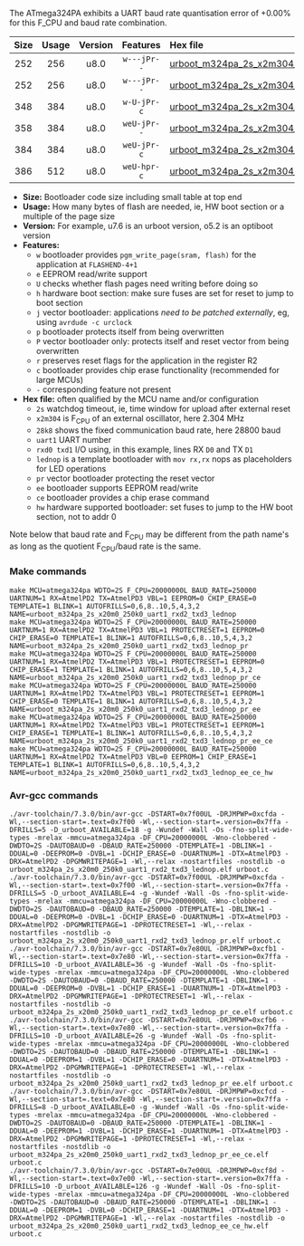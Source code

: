 The ATmega324PA exhibits a UART baud rate quantisation error of +0.00% for this F_CPU and baud rate combination.

|Size|Usage|Version|Features|Hex file|
|:-:|:-:|:-:|:-:|:--|
|252|256|u8.0|`w---jPr--`|[urboot_m324pa_2s_x2m304_28k8_uart1_rxd2_txd3_lednop.hex](https://raw.githubusercontent.com/stefanrueger/urboot.hex/main/mcus/atmega324pa/watchdog_2_s/external_oscillator_x/%2B2m304000_hz/%2B%2B28k8_baud/uart1_rxd2_txd3/lednop/urboot_m324pa_2s_x2m304_28k8_uart1_rxd2_txd3_lednop.hex)|
|252|256|u8.0|`w---jPr--`|[urboot_m324pa_2s_x2m304_28k8_uart1_rxd2_txd3_lednop_pr.hex](https://raw.githubusercontent.com/stefanrueger/urboot.hex/main/mcus/atmega324pa/watchdog_2_s/external_oscillator_x/%2B2m304000_hz/%2B%2B28k8_baud/uart1_rxd2_txd3/lednop/urboot_m324pa_2s_x2m304_28k8_uart1_rxd2_txd3_lednop_pr.hex)|
|348|384|u8.0|`w-U-jPr-c`|[urboot_m324pa_2s_x2m304_28k8_uart1_rxd2_txd3_lednop_pr_ce.hex](https://raw.githubusercontent.com/stefanrueger/urboot.hex/main/mcus/atmega324pa/watchdog_2_s/external_oscillator_x/%2B2m304000_hz/%2B%2B28k8_baud/uart1_rxd2_txd3/lednop/urboot_m324pa_2s_x2m304_28k8_uart1_rxd2_txd3_lednop_pr_ce.hex)|
|358|384|u8.0|`weU-jPr--`|[urboot_m324pa_2s_x2m304_28k8_uart1_rxd2_txd3_lednop_pr_ee.hex](https://raw.githubusercontent.com/stefanrueger/urboot.hex/main/mcus/atmega324pa/watchdog_2_s/external_oscillator_x/%2B2m304000_hz/%2B%2B28k8_baud/uart1_rxd2_txd3/lednop/urboot_m324pa_2s_x2m304_28k8_uart1_rxd2_txd3_lednop_pr_ee.hex)|
|384|384|u8.0|`weU-jPr-c`|[urboot_m324pa_2s_x2m304_28k8_uart1_rxd2_txd3_lednop_pr_ee_ce.hex](https://raw.githubusercontent.com/stefanrueger/urboot.hex/main/mcus/atmega324pa/watchdog_2_s/external_oscillator_x/%2B2m304000_hz/%2B%2B28k8_baud/uart1_rxd2_txd3/lednop/urboot_m324pa_2s_x2m304_28k8_uart1_rxd2_txd3_lednop_pr_ee_ce.hex)|
|386|512|u8.0|`weU-hpr-c`|[urboot_m324pa_2s_x2m304_28k8_uart1_rxd2_txd3_lednop_ee_ce_hw.hex](https://raw.githubusercontent.com/stefanrueger/urboot.hex/main/mcus/atmega324pa/watchdog_2_s/external_oscillator_x/%2B2m304000_hz/%2B%2B28k8_baud/uart1_rxd2_txd3/lednop/urboot_m324pa_2s_x2m304_28k8_uart1_rxd2_txd3_lednop_ee_ce_hw.hex)|

- **Size:** Bootloader code size including small table at top end
- **Usage:** How many bytes of flash are needed, ie, HW boot section or a multiple of the page size
- **Version:** For example, u7.6 is an urboot version, o5.2 is an optiboot version
- **Features:**
  + `w` bootloader provides `pgm_write_page(sram, flash)` for the application at `FLASHEND-4+1`
  + `e` EEPROM read/write support
  + `U` checks whether flash pages need writing before doing so
  + `h` hardware boot section: make sure fuses are set for reset to jump to boot section
  + `j` vector bootloader: applications *need to be patched externally*, eg, using `avrdude -c urclock`
  + `p` bootloader protects itself from being overwritten
  + `P` vector bootloader only: protects itself and reset vector from being overwritten
  + `r` preserves reset flags for the application in the register R2
  + `c` bootloader provides chip erase functionality (recommended for large MCUs)
  + `-` corresponding feature not present
- **Hex file:** often qualified by the MCU name and/or configuration
  + `2s` watchdog timeout, ie, time window for upload after external reset
  + `x2m304` is F<sub>CPU</sub> of an external oscillator, here 2.304 MHz
  + `28k8` shows the fixed communication baud rate, here 28800 baud
  + `uart1` UART number
  + `rxd0 txd1` I/O using, in this example, lines RX `D0` and TX `D1`
  + `lednop` is a template bootloader with `mov rx,rx` nops as placeholders for LED operations
  + `pr` vector bootloader protecting the reset vector
  + `ee` bootloader supports EEPROM read/write
  + `ce` bootloader provides a chip erase command
  + `hw` hardware supported bootloader: set fuses to jump to the HW boot section, not to addr 0


Note below that baud rate and F<sub>CPU</sub> may be different from the path name's as long as the quotient F<sub>CPU</sub>/baud rate is the same.

### Make commands
```
make MCU=atmega324pa WDTO=2S F_CPU=20000000L BAUD_RATE=250000 UARTNUM=1 RX=AtmelPD2 TX=AtmelPD3 VBL=1 EEPROM=0 CHIP_ERASE=0 TEMPLATE=1 BLINK=1 AUTOFRILLS=0,6,8..10,5,4,3,2 NAME=urboot_m324pa_2s_x20m0_250k0_uart1_rxd2_txd3_lednop
make MCU=atmega324pa WDTO=2S F_CPU=20000000L BAUD_RATE=250000 UARTNUM=1 RX=AtmelPD2 TX=AtmelPD3 VBL=1 PROTECTRESET=1 EEPROM=0 CHIP_ERASE=0 TEMPLATE=1 BLINK=1 AUTOFRILLS=0,6,8..10,5,4,3,2 NAME=urboot_m324pa_2s_x20m0_250k0_uart1_rxd2_txd3_lednop_pr
make MCU=atmega324pa WDTO=2S F_CPU=20000000L BAUD_RATE=250000 UARTNUM=1 RX=AtmelPD2 TX=AtmelPD3 VBL=1 PROTECTRESET=1 EEPROM=0 CHIP_ERASE=1 TEMPLATE=1 BLINK=1 AUTOFRILLS=0,6,8..10,5,4,3,2 NAME=urboot_m324pa_2s_x20m0_250k0_uart1_rxd2_txd3_lednop_pr_ce
make MCU=atmega324pa WDTO=2S F_CPU=20000000L BAUD_RATE=250000 UARTNUM=1 RX=AtmelPD2 TX=AtmelPD3 VBL=1 PROTECTRESET=1 EEPROM=1 CHIP_ERASE=0 TEMPLATE=1 BLINK=1 AUTOFRILLS=0,6,8..10,5,4,3,2 NAME=urboot_m324pa_2s_x20m0_250k0_uart1_rxd2_txd3_lednop_pr_ee
make MCU=atmega324pa WDTO=2S F_CPU=20000000L BAUD_RATE=250000 UARTNUM=1 RX=AtmelPD2 TX=AtmelPD3 VBL=1 PROTECTRESET=1 EEPROM=1 CHIP_ERASE=1 TEMPLATE=1 BLINK=1 AUTOFRILLS=0,6,8..10,5,4,3,2 NAME=urboot_m324pa_2s_x20m0_250k0_uart1_rxd2_txd3_lednop_pr_ee_ce
make MCU=atmega324pa WDTO=2S F_CPU=20000000L BAUD_RATE=250000 UARTNUM=1 RX=AtmelPD2 TX=AtmelPD3 VBL=0 EEPROM=1 CHIP_ERASE=1 TEMPLATE=1 BLINK=1 AUTOFRILLS=0,6,8..10,5,4,3,2 NAME=urboot_m324pa_2s_x20m0_250k0_uart1_rxd2_txd3_lednop_ee_ce_hw
```

### Avr-gcc commands
```
./avr-toolchain/7.3.0/bin/avr-gcc -DSTART=0x7f00UL -DRJMPWP=0xcfda -Wl,--section-start=.text=0x7f00 -Wl,--section-start=.version=0x7ffa -DFRILLS=5 -D_urboot_AVAILABLE=18 -g -Wundef -Wall -Os -fno-split-wide-types -mrelax -mmcu=atmega324pa -DF_CPU=20000000L -Wno-clobbered -DWDTO=2S -DAUTOBAUD=0 -DBAUD_RATE=250000 -DTEMPLATE=1 -DBLINK=1 -DDUAL=0 -DEEPROM=0 -DVBL=1 -DCHIP_ERASE=0 -DUARTNUM=1 -DTX=AtmelPD3 -DRX=AtmelPD2 -DPGMWRITEPAGE=1 -Wl,--relax -nostartfiles -nostdlib -o urboot_m324pa_2s_x20m0_250k0_uart1_rxd2_txd3_lednop.elf urboot.c
./avr-toolchain/7.3.0/bin/avr-gcc -DSTART=0x7f00UL -DRJMPWP=0xcfda -Wl,--section-start=.text=0x7f00 -Wl,--section-start=.version=0x7ffa -DFRILLS=5 -D_urboot_AVAILABLE=4 -g -Wundef -Wall -Os -fno-split-wide-types -mrelax -mmcu=atmega324pa -DF_CPU=20000000L -Wno-clobbered -DWDTO=2S -DAUTOBAUD=0 -DBAUD_RATE=250000 -DTEMPLATE=1 -DBLINK=1 -DDUAL=0 -DEEPROM=0 -DVBL=1 -DCHIP_ERASE=0 -DUARTNUM=1 -DTX=AtmelPD3 -DRX=AtmelPD2 -DPGMWRITEPAGE=1 -DPROTECTRESET=1 -Wl,--relax -nostartfiles -nostdlib -o urboot_m324pa_2s_x20m0_250k0_uart1_rxd2_txd3_lednop_pr.elf urboot.c
./avr-toolchain/7.3.0/bin/avr-gcc -DSTART=0x7e80UL -DRJMPWP=0xcfb1 -Wl,--section-start=.text=0x7e80 -Wl,--section-start=.version=0x7ffa -DFRILLS=10 -D_urboot_AVAILABLE=36 -g -Wundef -Wall -Os -fno-split-wide-types -mrelax -mmcu=atmega324pa -DF_CPU=20000000L -Wno-clobbered -DWDTO=2S -DAUTOBAUD=0 -DBAUD_RATE=250000 -DTEMPLATE=1 -DBLINK=1 -DDUAL=0 -DEEPROM=0 -DVBL=1 -DCHIP_ERASE=1 -DUARTNUM=1 -DTX=AtmelPD3 -DRX=AtmelPD2 -DPGMWRITEPAGE=1 -DPROTECTRESET=1 -Wl,--relax -nostartfiles -nostdlib -o urboot_m324pa_2s_x20m0_250k0_uart1_rxd2_txd3_lednop_pr_ce.elf urboot.c
./avr-toolchain/7.3.0/bin/avr-gcc -DSTART=0x7e80UL -DRJMPWP=0xcfb6 -Wl,--section-start=.text=0x7e80 -Wl,--section-start=.version=0x7ffa -DFRILLS=10 -D_urboot_AVAILABLE=26 -g -Wundef -Wall -Os -fno-split-wide-types -mrelax -mmcu=atmega324pa -DF_CPU=20000000L -Wno-clobbered -DWDTO=2S -DAUTOBAUD=0 -DBAUD_RATE=250000 -DTEMPLATE=1 -DBLINK=1 -DDUAL=0 -DEEPROM=1 -DVBL=1 -DCHIP_ERASE=0 -DUARTNUM=1 -DTX=AtmelPD3 -DRX=AtmelPD2 -DPGMWRITEPAGE=1 -DPROTECTRESET=1 -Wl,--relax -nostartfiles -nostdlib -o urboot_m324pa_2s_x20m0_250k0_uart1_rxd2_txd3_lednop_pr_ee.elf urboot.c
./avr-toolchain/7.3.0/bin/avr-gcc -DSTART=0x7e80UL -DRJMPWP=0xcfcd -Wl,--section-start=.text=0x7e80 -Wl,--section-start=.version=0x7ffa -DFRILLS=8 -D_urboot_AVAILABLE=0 -g -Wundef -Wall -Os -fno-split-wide-types -mrelax -mmcu=atmega324pa -DF_CPU=20000000L -Wno-clobbered -DWDTO=2S -DAUTOBAUD=0 -DBAUD_RATE=250000 -DTEMPLATE=1 -DBLINK=1 -DDUAL=0 -DEEPROM=1 -DVBL=1 -DCHIP_ERASE=1 -DUARTNUM=1 -DTX=AtmelPD3 -DRX=AtmelPD2 -DPGMWRITEPAGE=1 -DPROTECTRESET=1 -Wl,--relax -nostartfiles -nostdlib -o urboot_m324pa_2s_x20m0_250k0_uart1_rxd2_txd3_lednop_pr_ee_ce.elf urboot.c
./avr-toolchain/7.3.0/bin/avr-gcc -DSTART=0x7e00UL -DRJMPWP=0xcf8d -Wl,--section-start=.text=0x7e00 -Wl,--section-start=.version=0x7ffa -DFRILLS=10 -D_urboot_AVAILABLE=126 -g -Wundef -Wall -Os -fno-split-wide-types -mrelax -mmcu=atmega324pa -DF_CPU=20000000L -Wno-clobbered -DWDTO=2S -DAUTOBAUD=0 -DBAUD_RATE=250000 -DTEMPLATE=1 -DBLINK=1 -DDUAL=0 -DEEPROM=1 -DVBL=0 -DCHIP_ERASE=1 -DUARTNUM=1 -DTX=AtmelPD3 -DRX=AtmelPD2 -DPGMWRITEPAGE=1 -Wl,--relax -nostartfiles -nostdlib -o urboot_m324pa_2s_x20m0_250k0_uart1_rxd2_txd3_lednop_ee_ce_hw.elf urboot.c
```

